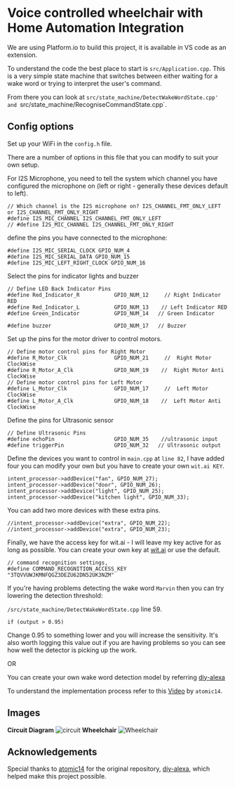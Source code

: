# Voice controlled wheelchair with Home Automation Integration

We are using Platform.io to build this project, it is available in VS code as an extension.

To understand the code the best place to start is `src/Application.cpp`. This is a very simple state machine that switches between either waiting for a wake word or trying to interpret the user's command.

From there you can look at `src/state_machine/DetectWakeWordState.cpp' and `src/state_machine/RecogniseCommandState.cpp`.

## Config options

Set up your WiFi in the `config.h` file.

There are a number of options in this file that you can modify to suit your own setup.

For I2S Microphone, you need to tell the system which channel you have configured the microphone on (left or right - generally these devices default to left).

```
// Which channel is the I2S microphone on? I2S_CHANNEL_FMT_ONLY_LEFT or I2S_CHANNEL_FMT_ONLY_RIGHT
#define I2S_MIC_CHANNEL I2S_CHANNEL_FMT_ONLY_LEFT
// #define I2S_MIC_CHANNEL I2S_CHANNEL_FMT_ONLY_RIGHT
```

define the pins you have connected to the microphone:
```
#define I2S_MIC_SERIAL_CLOCK GPIO_NUM_4
#define I2S_MIC_SERIAL_DATA GPIO_NUM_15
#define I2S_MIC_LEFT_RIGHT_CLOCK GPIO_NUM_16
```

Select the pins for indicator lights and buzzer
```
// Define LED Back Indicator Pins
#define Red_Indicator_R           GPIO_NUM_12     // Right Indicator RED
#define Red_Indicator_L           GPIO_NUM_13    // Left Indicator RED
#define Green_Indicator           GPIO_NUM_14   // Green Indicator

#define buzzer                    GPIO_NUM_17   // Buzzer
```

Set up the pins for the motor driver to control motors.
```
// Define motor control pins for Right Motor
#define R_Motor_Clk               GPIO_NUM_21     //  Right Motor ClockWise
#define R_Motor_A_Clk             GPIO_NUM_19    //  Right Motor Anti ClockWise
// Define motor control pins for Left Motor
#define L_Motor_Clk               GPIO_NUM_17     //  Left Motor ClockWise
#define L_Motor_A_Clk             GPIO_NUM_18    //  Left Motor Anti ClockWise
```

Define the pins for Ultrasonic sensor
```
// Define Ultrasonic Pins
#define echoPin                   GPIO_NUM_35    //ultrasonic input
#define triggerPin                GPIO_NUM_32   // Ultrasonic output
```

Define the devices you want to control in `main.cpp` at `line 82`, I have added four you can modify your own but you have to create your own `wit.ai KEY`.
```
intent_processor->addDevice("fan", GPIO_NUM_27);
intent_processor->addDevice("door", GPIO_NUM_26);
intent_processor->addDevice("light", GPIO_NUM_25);
intent_processor->addDevice("kitchen light", GPIO_NUM_33);
```

You can add two more devices with these extra pins.
```
//intent_processor->addDevice("extra", GPIO_NUM_22);
//intent_processor->addDevice("extra", GPIO_NUM_23);
```

Finally, we have the access key for wit.ai - I will leave my key active for as long as possible. You can create your own key at [wit.ai](https://wit.ai/) or use the default.
```
// command recognition settings,
#define COMMAND_RECOGNITION_ACCESS_KEY "3TQVVUWJKMNFQGZ3DEZU62DN52UK3NZM"
```

If you're having problems detecting the wake word `Marvin` then you can try lowering the detection threshold:

`/src/state_machine/DetectWakeWordState.cpp` line 59.

```
if (output > 0.95)
```

Change 0.95 to something lower and you will increase the sensitivity. It's also worth logging this value out if you are having problems so you can see how well the detector is picking up the work.

OR

You can create your own wake word detection model by referring [diy-alexa](https://github.com/atomic14/diy-alexa/)


To understand the implementation process refer to this [Video](https://youtu.be/re-dSV_a0tM?si=jpFHV01kjxktbOmR) by `atomic14`.


## Images

**Circuit Diagram**
![circuit](https://github.com/user-attachments/assets/d3aa6670-a095-40bd-a9a8-d52cce5d2b49)
**Wheelchair**
![Wheelchair](https://github.com/user-attachments/assets/f7020353-7f6d-47f8-a9fa-44b5b3484b56)


## Acknowledgements
Special thanks to [atomic14](https://github.com/atomic14/) for the original repository, [diy-alexa](https://github.com/atomic14/diy-alexa/), which helped make this project possible.
